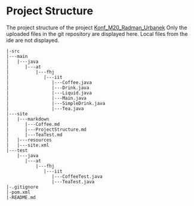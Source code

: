 # Project Structure #

The project structure of the project [Konf_M20_Radman_Urbanek](https://github.com/Ihret/Konf_M20_Radman_Urbanek)
Only the uploaded files in the git repository are displayed here. Local files from the ide are not displayed.

    |-src
    |---main
    |   |---java
    |      |---at
    |          |---fhj
    |             |---iit
    |                |---Coffee.java
    |                |---Drink.java
    |                |---Liquid.java
    |                |---Main.java
    |                |---SimpleDrink.java
    |                |---Tea.java           
    |---site
    |   |---markdown
    |      |---Coffee.md
    |      |---ProjectStructure.md
    |      |---TeaTest.md
    |   |---resources
    |   |---site.xml    
    |---test
        |---java
           |---at
               |---fhj
                  |---iit
                     |---CoffeeTest.java
                     |---TeaTest.java
    |-.gitignore
    |-pom.xml
    |-README.md